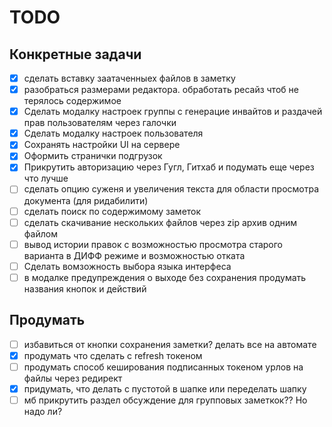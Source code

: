 # TODO

## Конкретные задачи

-   [x] сделать вставку заатаченныех файлов в заметку
-   [x] разобраться размерами редактора. обработать ресайз чтоб не терялось содержимое
-   [x] Сделать модалку настроек группы с генерацие инвайтов и раздачей прав пользователям через галочки
-   [x] Сделать модалку настроек пользователя
-   [x] Сохранять настройки UI на сервере
-   [x] Оформить странички подгрузок
-   [x] Прикрутить авторизацию через Гугл, Гитхаб и подумать еще через что лучше
-   [ ] сделать опцию суженя и увеличения текста для области просмотра документа (для ридабилити)
-   [ ] сделать поиск по содержимому заметок
-   [ ] сделать скачивание нескольких файлов через zip архив одним файлом
-   [ ] вывод истории правок с возможностью просмотра старого варианта в ДИФФ режиме и возможностью
        отката
-   [ ] Сделать вомзожность выбора языка интерфеса
-   [ ] в модалке предупреждения о выходе без сохранения продумать названия кнопок и действий

## Продумать

-   [ ] избавиться от кнопки сохранения заметки? делать все на автомате
-   [x] продумать что сделать с refresh токеном
-   [ ] продумать способ кеширования подписанных токеном урлов на файлы через редирект
-   [x] придумать, что делать с пустотой в шапке или переделать шапку
-   [ ] мб прикрутить раздел обсуждение для групповых заметкок?? Но надо ли?
